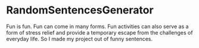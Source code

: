 # RandomSentencesGenerator
Fun is fun. Fun can come in many forms. Fun activities can also serve as a form of stress relief and provide a temporary escape from the challenges of everyday life. So I made my project out of funny sentences.
